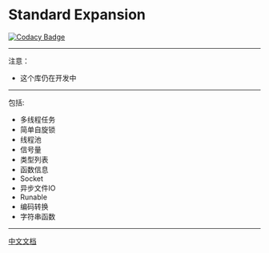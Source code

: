 ﻿# Standard Expansion

[![Codacy Badge](https://api.codacy.com/project/badge/Grade/39240a2b088e4648b70b589d049eb71a)](https://app.codacy.com/manual/NaturalSelect/stdx?utm_source=github.com&utm_medium=referral&utm_content=NaturalSelect/stdx&utm_campaign=Badge_Grade_Dashboard)

---
注意：
* 这个库仍在开发中
---
包括:
* 多线程任务
* 简单自旋锁
* 线程池
* 信号量
* 类型列表
* 函数信息
* Socket
* 异步文件IO
* Runable
* 编码转换
* 字符串函数
---

[中文文档](https://github.com/NaturalSelect/stdx/wiki)